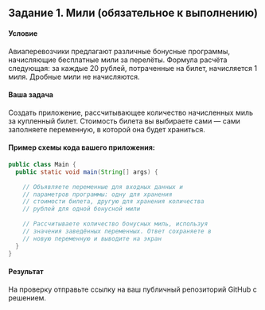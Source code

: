 ## Задание 1. Мили (обязательное к выполнению)

#### Условие

Авиаперевозчики предлагают различные бонусные программы, начисляющие бесплатные мили за перелёты.
Формула  расчёта следующая: за каждые 20 рублей, потраченные на билет, начисляется 1 миля. Дробные мили не начисляются.

#### Ваша задача

Создать приложение, рассчитывающее количество начисленных миль за купленный билет.
Стоимость билета вы выбираете сами — сами заполняете переменную, в которой она будет храниться.

#### Пример схемы кода вашего приложения:

```java
public class Main {
  public static void main(String[] args) {
  
    // Объявляете переменные для входных данных и
    // параметров программы: одну для хранения 
    // стоимости билета, другую для хранения количества
    // рублей для одной бонусной мили
    
    // Рассчитываете количество бонусных миль, используя
    // значения заведённых переменных. Ответ сохраняете в
    // новую переменную и выводите на экран
  }
}
```

#### Результат
На проверку отправьте ссылку на ваш публичный репозиторий GitHub с решением.

